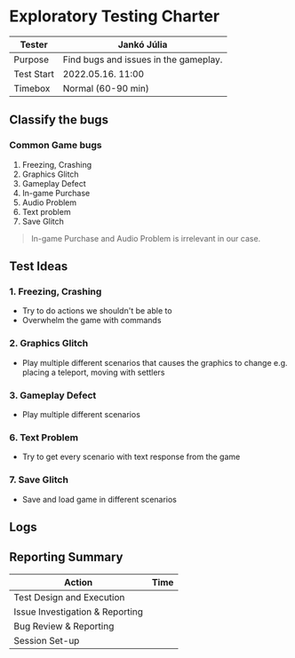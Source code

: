 ﻿# Exploratory Testing Charter

| Tester      | Jankó Júlia |
| ----------- | ----------- |
| Purpose      | Find bugs and issues in the gameplay.       |
| Test Start   | 2022.05.16. 11:00    |
| Timebox | Normal (60-90 min)|

## Classify the bugs

### Common Game bugs
1. Freezing, Crashing
2. Graphics Glitch
3. Gameplay Defect
4. In-game Purchase
5. Audio Problem
6. Text problem
7. Save Glitch
> In-game Purchase and Audio Problem is irrelevant in our case.
## Test Ideas
### 1. Freezing, Crashing
- Try to do actions we shouldn't be able to
- Overwhelm the game with commands
### 2. Graphics Glitch
- Play multiple different scenarios that causes the graphics to change e.g. placing a teleport, moving with settlers 
### 3. Gameplay Defect
- Play multiple different scenarios
### 6. Text Problem
- Try to get every scenario with text response from the game
### 7. Save Glitch
- Save and load game in different scenarios
## Logs 
## Reporting Summary
| Action 							| Time		|
| --------------------------------- | --------- |
| Test Design and Execution 		| |
| Issue Investigation & Reporting 	| |
| Bug Review & Reporting			| |
| Session Set-up					| |
